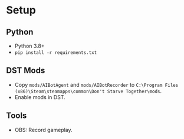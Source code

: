 # Setup
## Python
- Python 3.8+
- `pip install -r requirements.txt`
## DST Mods
- Copy `mods/AIBotAgent` and `mods/AIBotRecorder` to `C:\Program Files (x86)\Steam\steamapps\common\Don't Starve Together\mods`.
- Enable mods in DST.
## Tools
- OBS: Record gameplay.
